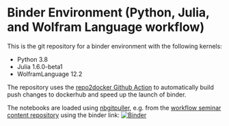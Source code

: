 # Binder Environment (Python, Julia, and Wolfram Language workflow)

This is the git repository for a binder environment with the following kernels:  
- Python 3.8
- Julia 1.6.0-beta1
- WolframLanguage 12.2

The repository uses the [repo2docker Github Action](https://github.com/jupyterhub/repo2docker-action) to automatically build push changes to dockerhub and speed up the launch of binder.  

The notebooks are loaded using [nbgitpuller](https://github.com/jupyterhub/nbgitpuller),
e.g. from the [workflow seminar content repository](https://github.com/jxta/python-julia-wolfram-workflow-nbs) using the binder link: [![Binder](https://mybinder.org/badge_logo.svg)](https://mybinder.org/v2/gh/jxta/binder-env_py-3.8_jl-1.6_wl-12.2/main?urlpath=git-pull%3Frepo%3Dhttps%253A%252F%252Fgithub.com%252Fgvarnavi%252Fpython-julia-wolfram-workflow-nbs%26urlpath%3Dtree%252Fpython-julia-wolfram-workflow-nbs%252F%26branch%3Dmain)
